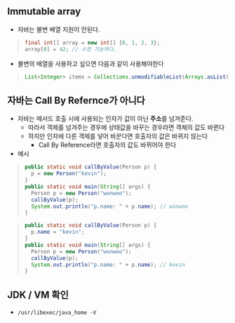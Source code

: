 ## Immutable array

- 자바는 불변 배열 지원이 안된다.

> ```java
> final int[] array = new int[] {0, 1, 2, 3};
> array[0] = 42; // 수정 가능하다.
> ```

- 불변의 배열을 사용하고 싶으면 다음과 같이 사용해야한다

> ```java
> List<Integer> items = Collections.unmodifiableList(Arrays.asList(0,1,2,3));
> ```



## 자바는 Call By Refernce가 아니다

- 자바는 메서드 호출 시에 사용되는 인자가 값이 아닌 **주소**를 넘겨준다.
  - 따라서 객체를 넘겨주는 경우에 상태값을 바꾸는 경우라면 객체의 값도 바뀐다
  - 하지만 인자에 다른 객체를 넣어 바꾼다면 호출자의 값은 바뀌지 않는다
    - Call By Reference라면 호출자의 값도 바뀌어야 한다
- 예시
> ```java
> public static void callByValue(Person p) {
> 	p = new Person("kevin");
> }
> public static void main(String[] args) {
> 	Person p = new Person("wonwoo");
>   callByValue(p);
>   System.out.println("p.name: " + p.name); // wonwoo
> }
> ```

> ```java
> public static void callByValue(Person p) {
> 	p.name = "kevin";
> }
> public static void main(String[] args) {
> 	Person p = new Person("wonwoo");
>   callByValue(p);
>   System.out.println("p.name: " + p.name); // kevin
> }
> ```



## JDK / VM 확인

- `/usr/libexec/java_home -V`
